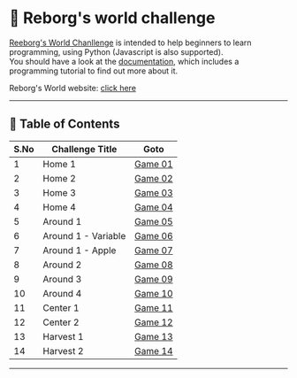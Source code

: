 # 🤖 Reborg's world challenge

[Reeborg's World Chanllenge](https://reeborg.ca/reeborg.html) is intended to help beginners to learn programming, using Python (Javascript is also supported).  
You should have a look at the [documentation](https://reeborg.ca/docs/en/), which includes a programming tutorial to find out more about it.  

Reborg's World website: [click here](https://reeborg.ca/index_en.html)

---

## 📅 Table of Contents

| S.No | Challenge Title        | Goto                                                 |  
|------|------------------------|------------------------------------------------------|
| 1    | Home 1                 | [Game 01](solutions/1_home_1/README.md)              |  
| 2    | Home 2                 | [Game 02](solutions/2_home_2/README.md)              |
| 3    | Home 3                 | [Game 03](solutions/3_home_3/README.md)              |
| 4    | Home 4                 | [Game 04](solutions/4_home_4/README.md)              |
| 5    | Around 1               | [Game 05](solutions/5_around_1/README.md)            |
| 6    | Around 1 - Variable    | [Game 06](solutions/6_around_1_variable/README.md)   |
| 7    | Around 1 - Apple       | [Game 07](solutions/7_around_1_apple/README.md)      |
| 8    | Around 2               | [Game 08](solutions/8_around_2/README.md)            |
| 9    | Around 3               | [Game 09](solutions/9_around_3/README.md)            |
| 10   | Around 4               | [Game 10](solutions/10_around_4/README.md)           |
| 11   | Center 1               | [Game 11](solutions/11_center_1/README.md)           |
| 12   | Center 2               | [Game 12](solutions/12_center_2/README.md)           |
| 13   | Harvest 1              | [Game 13](solutions/13_harvest_1/README.md)          |
| 14   | Harvest 2              | [Game 14](solutions/14_harvest_2/README.md)          |



---